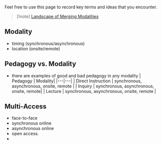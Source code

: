 Feel free to use this page to record key terms and ideas that you encounter.

> [!note] [Landscape of Merging Modalities](https://er.educause.edu/articles/2020/10/the-landscape-of-merging-modalities)


## Modality

- timing (synchronous/asynchronous)
- location (onsite/remote)


## Pedagogy vs. Modality

- there are examples of good and bad pedagogy in any modality
| Pedagogy | Modality|
|---|---|
| Direct Instruction | synchronous, asynchronous, onsite, remote |
| Inquiry | synchronous, asynchronous, onsite, remote|
| Lecture | synchronous, asynchronous, onsite, remote |




## Multi-Access

- face-to-face 
- synchronous online
- asynchronous online
- open access.
- 
